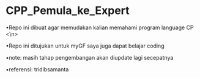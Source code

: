 # CPP_Pemula_ke_Expert
•Repo ini dibuat agar memudakan kalian memahami program language CP <\n>

•Repo ini ditujukan untuk myGF saya juga dapat belajar coding

•note: masih tahap pengembangan akan diupdate lagi secepatnya

•referensi:
tridibsamanta

